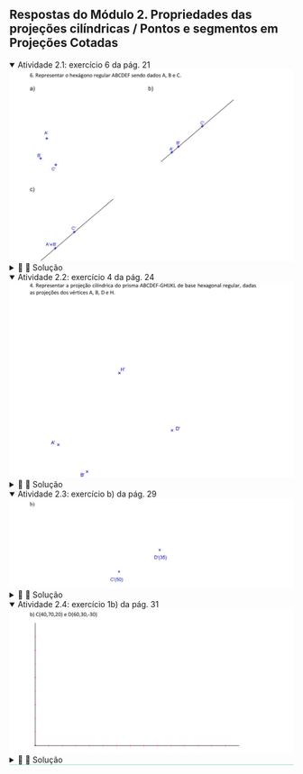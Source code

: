 <link rel="stylesheet" href="../../scripts/style.css">

<h2 id="inicio">Respostas do Módulo 2. Propriedades das projeções cilíndricas / Pontos e segmentos em Projeções Cotadas</h2> 
  <details open><summary>Atividade 2.1: exercício 6 da pág. 21</summary>
  <img src="../../prop/Cotadas_2020_0021a.png" />
  <div class="combo"><details class="sub"><summary>&#x1f4cf; &#x1f4d0; Solução</summary>
  <p> Você pode usar as mesmas propriedades que usamos no exercício 5.</p>
    <img src="21_06_00.png"/>
	<figcaption>Encontre a projeção do centro da circunferência em cada item. Lembre-se das propriedades do hexágono regular.</figcaption>
  </details></div></details>
  <details open><summary>Atividade 2.2: exercício 4 da pág. 24</summary>
  <img src="../../prop/Cotadas_2020_0024a.png" />
  <div class="combo"><details class="sub"><summary>&#x1f4cf; &#x1f4d0; Solução</summary>
  <p> Você pode utilizar o compasso e os esquadros para resolver este exercício. Lembre-se das propriedades de projeções cilíndricas 2 e 3.</p>
	<img src="24_02_00.png">
	<figcaption>Tente encontrar o centro da circunferência da base dos vertices <b>A'</b> e <b>B'</b>. Use as propriedades do hexágono regular.</figcaption>
  </details></div></details>
  <details open><summary>Atividade 2.3: exercício b) da pág. 29</summary>
  <img src="../../cotadas/Cotadas_2020_0029a.png" />
  <div class="combo"><details class="sub"><summary>&#x1f4cf; &#x1f4d0; Solução</summary>
		<p>Usando os mesmos conceitos do item a, encontre a vg do segmento <b>CD</b>.</p>
		<img src="29_02_00.png"/>
	  </details></div>
  </details>
  <details open style="border-bottom: 1px solid #a2dec0;"><summary>Atividade 2.4: exercício 1b) da pág. 31</summary>
  <img src="../../cotadas/Cotadas_2020_0031a.png" />
  <div class="combo"><details class="sub"><summary>&#x1f4cf; &#x1f4d0; Solução</summary>
		<p>Solução do item b</p>
		<img src="31_02_00.png" class="fundo" />
	</details></div></details>


